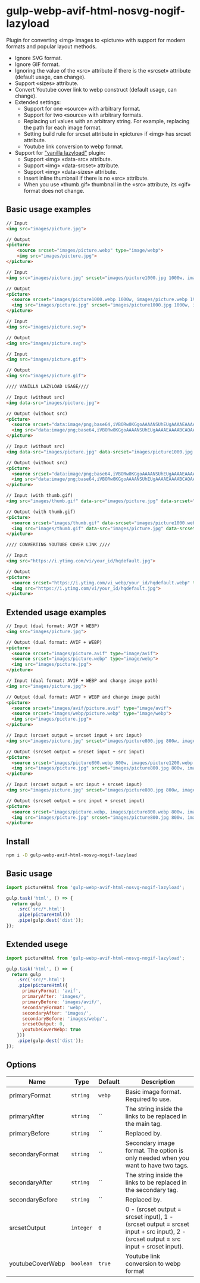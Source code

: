 # gulp-webp-avif-html-nosvg-nogif-lazyload

Plugin for converting «img» images to «picture» with support for modern formats and popular layout methods.
- Ignore SVG format. 
- Ignore GIF format.
- Ignoring the value of the «src» attribute if there is the «srcset» attribute (default usage, can change). 
- Support «sizes» attribute. 
- Convert Youtube cover link to webp construct (default usage, can change).
- Extended settings:
    - Support for one «source» with arbitrary format.
    - Support for two «source» with arbitrary formats.
    - Replacing url values with an arbitrary string. For example, replacing the path for each image format.
    - Setting build rule for srcset attribute in «picture» if «img» has srcset attribute.
    - Youtube link conversion to webp format.
- Support for ["vanilla lazyload"](https://www.andreaverlicchi.eu/vanilla-lazyload/) plugin: 
    - Support «img» «data-src» attribute.
    - Support «img» «data-srcset» attribute.
    - Support «img» «data-sizes» attribute.
    - Insert inline thumbnail if there is no «src» attribute.
    - When you use «thumb.gif» thumbnail in the «src» attribute, its «gif» format does not change.    


## Basic usage examples
```html
// Input
<img src="images/picture.jpg">

// Output
<picture>
    <source srcset="images/picture.webp" type="image/webp">
    <img src="images/picture.jpg">
</picture>

// Input
<img src="images/picture.jpg" srcset="images/picture1000.jpg 1000w, images/picture.jpg 1920w" sizes="(max-width: 768px) 100vw, 80vw">

// Output
<picture>
  <source srcset="images/picture1000.webp 1000w, images/picture.webp 1920w" sizes="(max-width: 768px) 100vw, 80vw" type="image/webp">
  <img src="images/picture.jpg" srcset="images/picture1000.jpg 1000w, images/picture.jpg 1920w" sizes="(max-width: 768px) 100vw, 80vw">
</picture>

// Input
<img src="images/picture.svg">

// Output
<img src="images/picture.svg">

// Input
<img src="images/picture.gif">

// Output
<img src="images/picture.gif">

//// VANILLA LAZYLOAD USAGE////

// Input (without src)
<img data-src="images/picture.jpg">

// Output (without src)
<picture>
  <source srcset="data:image/png;base64,iVBORw0KGgoAAAANSUhEUgAAAAEAAAABCAQAAAC1HAwCAAAAC0lEQVR42mNkYAAAAAYAAjCB0C8AAAAASUVORK5CYII=" data-srcset="images/picture.webp" type="image/webp">
  <img src="data:image/png;base64,iVBORw0KGgoAAAANSUhEUgAAAAEAAAABCAQAAAC1HAwCAAAAC0lEQVR42mNkYAAAAAYAAjCB0C8AAAAASUVORK5CYII="  data-src="images/picture.jpg">
</picture>

// Input (without src)
<img data-src="images/picture.jpg" data-srcset="images/picture1000.jpg 1000w, images/picture.jpg 1920w">

// Output (without src)
<picture>
  <source srcset="data:image/png;base64,iVBORw0KGgoAAAANSUhEUgAAAAEAAAABCAQAAAC1HAwCAAAAC0lEQVR42mNkYAAAAAYAAjCB0C8AAAAASUVORK5CYII=" data-srcset="images/picture1000.webp 1000w, images/picture.webp 1920w" type="image/webp">
  <img src="data:image/png;base64,iVBORw0KGgoAAAANSUhEUgAAAAEAAAABCAQAAAC1HAwCAAAAC0lEQVR42mNkYAAAAAYAAjCB0C8AAAAASUVORK5CYII="  data-src="images/picture.jpg" data-srcset="images/picture1000.jpg 1000w, images/picture.jpg 1920w">
</picture>

// Input (with thumb.gif)
<img src="images/thumb.gif" data-src="images/picture.jpg" data-srcset="images/picture1000.jpg 1000w, images/picture.jpg 1920w" sizes="(max-width: 768px) 100vw, 80vw">

// Output (with thumb.gif)
<picture>
  <source srcset="images/thumb.gif" data-srcset="images/picture1000.webp 1000w, images/picture.webp 1920w" sizes="(max-width: 768px) 100vw, 80vw" type="image/webp">
  <img src="images/thumb.gif" data-src="images/picture.jpg" data-srcset="images/picture1000.jpg 1000w, images/picture.jpg 1920w" sizes="(max-width: 768px) 100vw, 80vw">
</picture>

//// CONVERTING YOUTUBE COVER LINK ////

// Input
<img src="https://i.ytimg.com/vi/your_id/hqdefault.jpg">

// Output
<picture>
  <source srcset="https://i.ytimg.com/vi_webp/your_id/hqdefault.webp" type="image/webp">
  <img src="https://i.ytimg.com/vi/your_id/hqdefault.jpg">
</picture>
```

## Extended usage examples
```html
// Input (dual format: AVIF + WEBP)
<img src="images/picture.jpg">

// Output (dual format: AVIF + WEBP)
<picture>
  <source srcset="images/picture.avif" type="image/avif">
  <source srcset="images/picture.webp" type="image/webp">
  <img src="images/picture.jpg">
</picture>

// Input (dual format: AVIF + WEBP and change image path)
<img src="images/picture.jpg">

// Output (dual format: AVIF + WEBP and change image path)
<picture>
  <source srcset="images/avif/picture.avif" type="image/avif">
  <source srcset="images/webp/picture.webp" type="image/webp">
  <img src="images/picture.jpg">
</picture>

// Input (srcset output = srcset input + src input)
<img src="images/picture.jpg" srcset="images/picture800.jpg 800w, images/picture1200.jpg 1200w">

// Output (srcset output = srcset input + src input)
<picture>
  <source srcset="images/picture800.webp 800w, images/picture1200.webp 1200w, images/picture.webp" type="image/webp">
  <img src="images/picture.jpg" srcset="images/picture800.jpg 800w, images/picture1200.jpg 1200w">
</picture>

// Input (srcset output = src input + srcset input)
<img src="images/picture.jpg" srcset="images/picture800.jpg 800w, images/picture1200.jpg 1200w">

// Output (srcset output = src input + srcset input)
<picture>
  <source srcset="images/picture.webp, images/picture800.webp 800w, images/picture1200.webp 1200w" type="image/webp">
  <img src="images/picture.jpg" srcset="images/picture800.jpg 800w, images/picture1200.jpg 1200w">
</picture>
```

## Install
```bash
npm i -D gulp-webp-avif-html-nosvg-nogif-lazyload
```
## Basic usage
```js
import pictureHtml from 'gulp-webp-avif-html-nosvg-nogif-lazyload';

gulp.task('html', () => {
  return gulp
    .src('src/*.html')
    .pipe(pictureHtml())
    .pipe(gulp.dest('dist'));
});
```
## Extended usege
```js
import pictureHtml from 'gulp-webp-avif-html-nosvg-nogif-lazyload';

gulp.task('html', () => {
  return gulp
    .src('src/*.html')
    .pipe(pictureHtml({
      primaryFormat: 'avif',
      primaryAfter: 'images/',
      primaryBefore: 'images/avif/',
      secondaryFormat: 'webp',
      secondaryAfter: 'images/',
      secondaryBefore: 'images/webp/',
      srcsetOutput: 0,
      youtubeCoverWebp: true
    }))
    .pipe(gulp.dest('dist'));
});
```

## Options

| Name              | Type         | Default      | Description                                                                                                                             |
| ----------------- | ------------ | ------------ | --------------------------------------------------------------------------------------------------------------------------------------- |
| primaryFormat     | `string`     | `webp`       | Basic image format. Required to use.                                                                                                    |
| primaryAfter      | `string`     | ``           | The string inside the links to be replaced in the main <source> tag.                                                                    |
| primaryBefore     | `string`     | ``           | Replaced by.                                                                                                                            |
| secondaryFormat   | `string`     | ``           | Secondary image format. The option is only needed when you want to have two <source> tags.                                              |
| secondaryAfter    | `string`     | ``           | The string inside the links to be replaced in the secondary <source> tag.                                                               |
| secondaryBefore   | `string`     | ``           | Replaced by.                                                                                                                            |
| srcsetOutput      | `integer`    | `0`          | 0 - (srcset output = srcset input), 1 - (srcset output = srcset input + src input), 2 - (srcset output = src input + srcset input).     |
| youtubeCoverWebp  | `boolean`    | `true`       | Youtube link conversion to webp format                                                                                                  |
